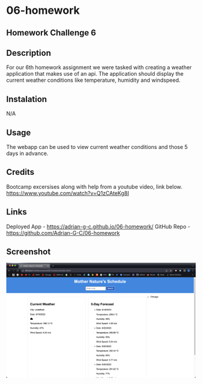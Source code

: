 # 06-homework
## Homework Challenge 6

## Description

For our 6th homework assignment we were tasked with creating a weather application that makes use of an api. The application should display the current weather conditions like temperature, humidity and windspeed.

## Instalation

N/A

## Usage

The webapp can be used to view current weather conditions and those 5 days in advance.

## Credits

Bootcamp excersises along with help from a youtube video, link below.
https://www.youtube.com/watch?v=Q1zCAteKg8I 

## Links

Deployed App - https://adrian-g-c.github.io/06-homework/
GitHub Repo - https://github.com/Adrian-G-C/06-homework 

## Screenshot 

![Screenshot](./Assets/images/Screenshot%202023-06-19%20at%2010.51.29%20AM.png)